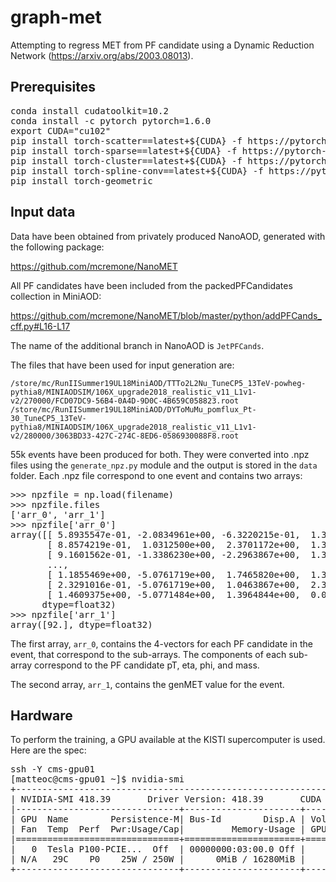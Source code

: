 # graph-met

Attempting to regress MET from PF candidate using a Dynamic Reduction Network (https://arxiv.org/abs/2003.08013). 

## Prerequisites 

<pre>
conda install cudatoolkit=10.2
conda install -c pytorch pytorch=1.6.0
export CUDA="cu102"
pip install torch-scatter==latest+${CUDA} -f https://pytorch-geometric.com/whl/torch-1.6.0.html
pip install torch-sparse==latest+${CUDA} -f https://pytorch-geometric.com/whl/torch-1.6.0.html
pip install torch-cluster==latest+${CUDA} -f https://pytorch-geometric.com/whl/torch-1.6.0.html
pip install torch-spline-conv==latest+${CUDA} -f https://pytorch-geometric.com/whl/torch-1.6.0.html
pip install torch-geometric
</pre>

## Input data

Data have been obtained from privately produced NanoAOD, generated with the following package:

https://github.com/mcremone/NanoMET

All PF candidates have been included from the packedPFCandidates collection in MiniAOD:

https://github.com/mcremone/NanoMET/blob/master/python/addPFCands_cff.py#L16-L17

The name of the additional branch in NanoAOD is `JetPFCands`.

The files that have been used for input generation are:

```/store/mc/RunIISummer19UL18MiniAOD/TTTo2L2Nu_TuneCP5_13TeV-powheg-pythia8/MINIAODSIM/106X_upgrade2018_realistic_v11_L1v1-v2/270000/FCD07DC9-56B4-0A4D-9D0C-4B659C058823.root```
```/store/mc/RunIISummer19UL18MiniAOD/DYToMuMu_pomflux_Pt-30_TuneCP5_13TeV-pythia8/MINIAODSIM/106X_upgrade2018_realistic_v11_L1v1-v2/280000/3063BD33-427C-274C-8ED6-0586930088F8.root```

55k events have been produced for both. They were converted into .npz files using the `generate_npz.py` module and the output is stored in the `data` folder. Each .npz file correspond to one event and contains two arrays:

<pre>
>>> npzfile = np.load(filename)
>>> npzfile.files
['arr_0', 'arr_1']
>>> npzfile['arr_0']
array([[ 5.8935547e-01, -2.0834961e+00, -6.3220215e-01,  1.3952637e-01],
       [ 8.8574219e-01,  1.0312500e+00,  2.3701172e+00,  1.3952637e-01],
       [ 9.1601562e-01, -1.3386230e+00, -2.2963867e+00,  1.3952637e-01],
       ...,
       [ 1.1855469e+00, -5.0761719e+00,  1.7465820e+00,  1.3113022e-06],
       [ 2.3291016e-01, -5.0761719e+00,  1.0463867e+00,  2.3841858e-07],
       [ 1.4609375e+00, -5.0771484e+00,  1.3964844e+00,  0.0000000e+00]],
      dtype=float32)
>>> npzfile['arr_1']
array([92.], dtype=float32)
</pre>    

The first array, `arr_0`, contains the 4-vectors for each PF candidate in the event, that correspond to the sub-arrays. The components of each sub-array correspond to the PF candidate pT, eta, phi, and mass. 

The second array, `arr_1`, contains the genMET value for the event.

## Hardware

To perform the training, a GPU available at the KISTI supercomputer is used. Here are the spec:
<pre>
ssh -Y cms-gpu01
[matteoc@cms-gpu01 ~]$ nvidia-smi 
+-----------------------------------------------------------------------------+
| NVIDIA-SMI 418.39       Driver Version: 418.39       CUDA Version: 10.1     |
|-------------------------------+----------------------+----------------------+
| GPU  Name        Persistence-M| Bus-Id        Disp.A | Volatile Uncorr. ECC |
| Fan  Temp  Perf  Pwr:Usage/Cap|         Memory-Usage | GPU-Util  Compute M. |
|===============================+======================+======================|
|   0  Tesla P100-PCIE...  Off  | 00000000:03:00.0 Off |                    0 |
| N/A   29C    P0    25W / 250W |      0MiB / 16280MiB |      0%      Default |
+-------------------------------+----------------------+----------------------+
</pre>                                                                 


